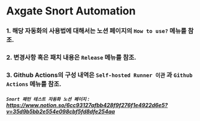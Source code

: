 # Axgate Snort Automation

### 1. 해당 자동화의 사용법에 대해서는 노션 페이지의 `How to use?` 메뉴를 참조.

### 2. 변경사항 혹은 패치 내용은 `Release` 메뉴를 참조.

### 3. Github Actions의 구성 내역은 `Self-hosted Runner 이관` 과 `Github Actions` 메뉴를 참조.

##### `Snort 패턴 테스트 자동화 노션 페이지` : https://www.notion.so/6cc93127afbb428f9f276f1e4922d6e5?v=35d9b5bb2e554e098cbf5fd8dfe254aa

